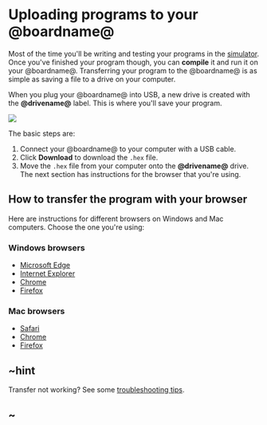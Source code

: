 # Uploading programs to your @boardname@

Most of the time you'll be writing and testing your programs in the [simulator](/device/simulator). Once you've finished your program though, you can **compile** it and run it on your @boardname@. Transferring your program to the @boardname@ is as simple as saving a file to a drive on your computer.

When you plug your @boardname@ into USB, a new drive is created with the **@drivename@** label. This is where you'll save your program.

![](/static/mb/device/usb-thin.jpg)

The basic steps are:

1. Connect your @boardname@ to your computer with a USB cable.
2. Click **Download** to download the `.hex` file.
3. Move the `.hex` file from your computer onto the **@drivename@** drive. The next section has instructions for the browser that you're using.

## How to transfer the program with your browser

Here are instructions for different browsers on Windows and Mac computers. Choose the one you're using:

### Windows browsers

* [Microsoft Edge](/device/usb/windows-edge)
* [Internet Explorer](/device/usb/windows-ie)
* [Chrome](/device/usb/windows-chrome)
* [Firefox](/device/usb/windows-firefox)

### Mac browsers

* [Safari](/device/usb/mac-safari)
* [Chrome](/device/usb/mac-chrome)
* [Firefox](/device/usb/mac-firefox)

## ~hint

Transfer not working? See some [troubleshooting tips](/device/usb/troubleshoot).

## ~